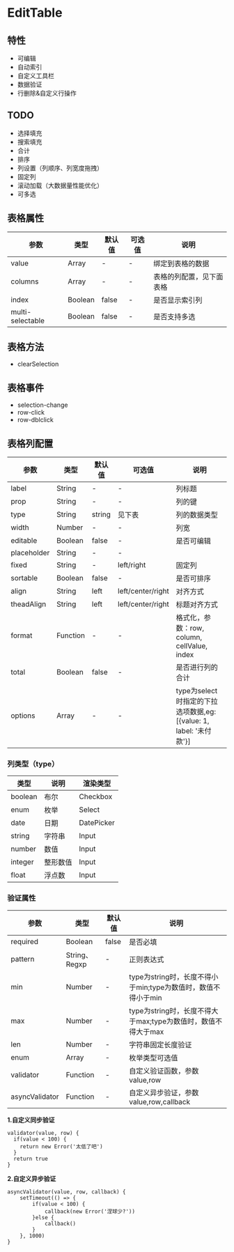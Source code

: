 # EditTable

## 特性

- 可编辑
- 自动索引
- 自定义工具栏
- 数据验证
- 行删除&自定义行操作

## TODO
- 选择填充
- 搜索填充
- 合计
- 排序
- 列设置（列顺序、列宽度拖拽）
- 固定列
- 滚动加载（大数据量性能优化）
- 可多选

## 表格属性

|参数|类型|默认值|可选值|说明|
|---|---|---|---|---|
|value|Array|-|-|绑定到表格的数据|
|columns|Array|-|-|表格的列配置，见下面表格|
|index|Boolean|false|-|是否显示索引列|
|multi-selectable|Boolean|false|-|是否支持多选|

## 表格方法

- clearSelection

## 表格事件
- selection-change
- row-click
- row-dblclick

## 表格列配置

|参数|类型|默认值|可选值|说明|
|---|---|---|---|---|
|label|String|-|-|列标题|
|prop|String|-|-|列的键|
|type|String|string|见下表|列的数据类型|
|width|Number|-|-|列宽|
|editable|Boolean|false|-|是否可编辑|
|placeholder|String|-|-||
|fixed|String|-|left/right|固定列|
|sortable|Boolean|false|-|是否可排序|
|align|String|left|left/center/right|对齐方式|
|theadAlign|String|left|left/center/right|标题对齐方式|
|format|Function|-|-|格式化，参数：row, column, cellValue, index|
|total|Boolean|false|-|是否进行列的合计|
|options|Array|-|-|type为select时指定的下拉选项数据,eg:[{value: 1, label: '未付款'}]|

### 列类型（type）

|类型|说明|渲染类型|
|---|---|---|
|boolean|布尔|Checkbox|
|enum|枚举|Select|
|date|日期|DatePicker|
|string|字符串|Input|
|number|数值|Input|
|integer|整形数值|Input|
|float|浮点数|Input|


### 验证属性

|参数|类型|默认值|说明|
|---|---|---|---|
|required|Boolean|false|是否必填|
|pattern|String、Regxp|-|正则表达式|
|min|Number|-|type为string时，长度不得小于min;type为数值时，数值不得小于min|
|max|Number|-|type为string时，长度不得大于max;type为数值时，数值不得大于max|
|len|Number|-|字符串固定长度验证|
|enum|Array|-|枚举类型可选值|
|validator|Function|-|自定义验证函数，参数value,row|
|asyncValidator|Function|-|自定义异步验证，参数value,row,callback|

**1.自定义同步验证**
```
validator(value, row) {
  if(value < 100) {
    return new Error('太低了吧')
  }
  return true
}
```

**2.自定义异步验证**
```
asyncValidator(value, row, callback) {
    setTimeout(() => {
        if(value < 100) {
            callback(new Error('涅球少?'))
        }else {
            callback()
        }
    }, 1000)
}
```